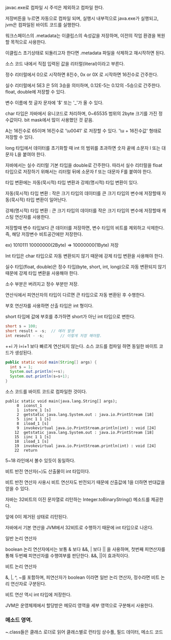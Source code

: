 javac.exe로 컴파일 시 주석은 제외하고 컴파일 한다.

저장버튼을 누르면 자동으로 컴파일 되며, 실행시 내부적으로 java.exe가 실행되고, jvm은 컴파일된 바이트 코드를 실행한다.

워크스페이스의 .metadata는 이클립스의 속성값을 저장하며, 이전의 작업 환경을 복원할 목적으로 사용한다.

이클립스 초기상태로 되돌리고자 한다면 .metadata 파일을 삭제하고 재시작하면 된다.

소스 코드 내에서 직접 입력된 값을 리터럴(literal)이라고 부른다.

정수 리터럴에서 0으로 시작하면 8진수, 0x or 0X 로 시작하면 16진수로 간주한다.

실수 리터럴에서 5E3 은 5의 3승을 의미하며, 0.12E-5는 0.12의 -5승으로 간주한다. float, double에 저장할 수 있다.



변수 이름에 첫 글자 문자에 '$' 또는 '_'가 올 수 있다.

char 타입은 자바에서 유니코드로 처리하며, 0~65535 범위의 2byte 크기를 가진 정수값이다. bit mask에서 많이 사용했던 것 같음.

A는 16진수로 65이며 16진수로 '\u0041' 로 저장할 수 있다. '\u + 16진수값' 형태로 저장할 수 있다.

long 타입에서 데이터를 초기화할 때 int 의 범위를 초과하면 숫자 끝에 소문자 l 또는 대문자 L을 붙여야 한다.

자바에서는 실수 리터럴 기본 타입을 double로 간주한다. 따라서 실수 리터럴을 float 타입으로 저장하기 위해서는 리터럴 뒤에 소문자 f 또는 대문자 F를 붙여야 한다.

타입 변환에는 자동(묵시적) 타입 변환과 강제(명시적) 타입 변환이 있다.

자동(묵시적) 타입 변환 : 작은 크기 타입의 데이터를 큰 크기 타입의 변수에 저장할때 자동(묵시적) 타입 변환이 일어난다.

강제(명시적) 타입 변환 : 큰 크기 타입의 데이터를 작은 크기 타입의 변수에 저장할때 캐스팅 연산자를 사용한다.

저장할때 변수 타입보다 큰 데이터를 저장하면, 변수 타입의 비트를 제외하고 삭제한다. 즉, 해당 저장변수 비트공간에만 저장한다.

ex) 1010111 10000000(2Byte) => 10000000(1Byte) 저장

Int 타입은 char 타입으로 자동 변환되지 않기 때문에 강제 타입 변환을 사용해야 한다.

실수 타입(float, double)은 정수 타입(byte, short, int, long)으로 자동 변환되지 않기 때문에 강제 타입 변환을 사용해야 한다.

소수 부분은 버려지고 정수 부분만 저장.

연산식에서 피연산자의 타입이 다르면 큰 타입으로 자동 변환된 후 수행한다.



부호 연산자를 사용하면 산출 타입은 int 형이다.

short 타입에 값에 부호를 추가하면 short가 아닌 int 타입으로 변한다.

```java
short s = 100;
short result = -s;	// 에러 발생
int reseult - -s;		// 이렇게 저정 해야함.
```



++i 가 i=i+1 보다 빠르게 연산되지 않는다. 소스 코드를 컴파일 하면 동일한 바이트 코드가 생성된다.

```java
public static void main(String[] args) {
  int s = 1;
  System.out.println(++s);
  System.out.println(s=s+1);
}
```

소스 코드를 바이트 코드로 컴파일한 것이다.

```
public static void main(java.lang.String[] args);
     0  iconst_1
     1  istore_1 [s]
     2  getstatic java.lang.System.out : java.io.PrintStream [18]
     5  iinc 1 1 [s]
     8  iload_1 [s]
     9  invokevirtual java.io.PrintStream.println(int) : void [24]
    12  getstatic java.lang.System.out : java.io.PrintStream [18]
    15  iinc 1 1 [s]
    18  iload_1 [s]
    19  invokevirtual java.io.PrintStream.println(int) : void [24]
    22  return
```

5~18 라인에서 볼수 있듯이 동일하다.



비트 반전 연산자(~)도 산출물이 int 타입이다.

비트 반전 연산자 사용시 비트 연산자도 반전되기 때문에 산출값에 1을 더하면 반대값을 얻을 수 있다.

자바는 32비트의 이진 문자열로 리턴하는 Integer.toBinaryString() 메소드를 제공한다.

앞에 0이 제거된 상태로 리턴된다.

자바에서 기본 연산을 JVM에서 32비트로 수행하기 때문에 int 타입으로 나온다.



일반 논리 연산자

boolean 논리 연산자에서는 보통 & 보다 &&, | 보다 || 을 사용하며, 첫번째 피연산자를 통해 두번째 피연산자를 수행여부를 판단한다. &&, ||이 효과적이다.

비트 논리 연산자

&, |, ^, ~를 포함하며, 피연산자가 boolean 이라면 일반 논리 연산자, 정수라면 비트 논리 연산자로 구분된다.

비트 연산 역시 int 타입에 저장한다. 





JVM은 운영체제에서 할당받은 메모리 영역을 세부 영역으로 구분해서 사용한다.

### 메소드 영역.

~.class들은 클래스 로더로 읽어 클래스별로 런타임 상수풀, 필드 데이터, 메소드 코드